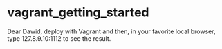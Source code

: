 # vagrant_getting_started
Dear Dawid, deploy with Vagrant and then, in your favorite local browser, type 127.8.9.10:1112 to see the result. 
